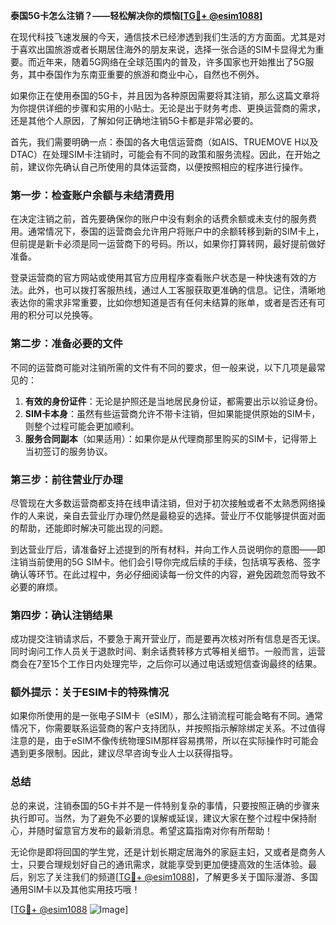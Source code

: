 **泰国5G卡怎么注销？——轻松解决你的烦恼[[TG💪+ @esim1088](https://t.me/s/esim1088)]**

在现代科技飞速发展的今天，通信技术已经渗透到我们生活的方方面面。尤其是对于喜欢出国旅游或者长期居住海外的朋友来说，选择一张合适的SIM卡显得尤为重要。而近年来，随着5G网络在全球范围内的普及，许多国家也开始推出了5G服务，其中泰国作为东南亚重要的旅游和商业中心，自然也不例外。

如果你正在使用泰国的5G卡，并且因为各种原因需要将其注销，那么这篇文章将为你提供详细的步骤和实用的小贴士。无论是出于财务考虑、更换运营商的需求，还是其他个人原因，了解如何正确地注销5G卡都是非常必要的。

首先，我们需要明确一点：泰国的各大电信运营商（如AIS、TRUEMOVE H以及DTAC）在处理SIM卡注销时，可能会有不同的政策和服务流程。因此，在开始之前，建议你先确认自己所使用的具体运营商，以便按照相应的程序进行操作。

### **第一步：检查账户余额与未结清费用**
在决定注销之前，首先要确保你的账户中没有剩余的话费余额或未支付的服务费用。通常情况下，泰国的运营商会允许用户将账户中的余额转移到新的SIM卡上，但前提是新卡必须是同一运营商下的号码。所以，如果你打算转网，最好提前做好准备。

登录运营商的官方网站或使用其官方应用程序查看账户状态是一种快速有效的方法。此外，也可以拨打客服热线，通过人工客服获取更准确的信息。记住，清晰地表达你的需求非常重要，比如你想知道是否有任何未结算的账单，或者是否还有可用的积分可以兑换等。

### **第二步：准备必要的文件**
不同的运营商可能对注销所需的文件有不同的要求，但一般来说，以下几项是最常见的：

1. **有效的身份证件**：无论是护照还是当地居民身份证，都需要出示以验证身份。
2. **SIM卡本身**：虽然有些运营商允许不带卡注销，但如果能提供原始的SIM卡，则整个过程可能会更加顺利。
3. **服务合同副本**（如果适用）：如果你是从代理商那里购买的SIM卡，记得带上当初签订的服务协议。

### **第三步：前往营业厅办理**
尽管现在大多数运营商都支持在线申请注销，但对于初次接触或者不太熟悉网络操作的人来说，亲自去营业厅办理仍然是最稳妥的选择。营业厅不仅能够提供面对面的帮助，还能即时解决可能出现的问题。

到达营业厅后，请准备好上述提到的所有材料，并向工作人员说明你的意图——即注销当前使用的5G SIM卡。他们会引导你完成后续的手续，包括填写表格、签字确认等环节。在此过程中，务必仔细阅读每一份文件的内容，避免因疏忽而导致不必要的麻烦。

### **第四步：确认注销结果**
成功提交注销请求后，不要急于离开营业厅，而是要再次核对所有信息是否无误。同时询问工作人员关于退款时间、剩余话费转移方式等相关细节。一般而言，运营商会在7至15个工作日内处理完毕，之后你可以通过电话或短信查询最终的结果。

### **额外提示：关于ESIM卡的特殊情况**
如果你所使用的是一张电子SIM卡（eSIM），那么注销流程可能会略有不同。通常情况下，你需要联系运营商的客户支持团队，并按照指示解除绑定关系。不过值得注意的是，由于eSIM不像传统物理SIM那样容易携带，所以在实际操作时可能会遇到更多限制。因此，建议尽早咨询专业人士以获得指导。

### **总结**
总的来说，注销泰国的5G卡并不是一件特别复杂的事情，只要按照正确的步骤来执行即可。当然，为了避免不必要的误解或延误，建议大家在整个过程中保持耐心，并随时留意官方发布的最新消息。希望这篇指南对你有所帮助！

无论你是即将回国的学生党，还是计划长期定居海外的家庭主妇，又或者是商务人士，只要合理规划好自己的通讯需求，就能享受到更加便捷高效的生活体验。最后，别忘了关注我们的频道[[TG💪+ @esim1088](https://t.me/s/esim1088)]，了解更多关于国际漫游、多国通用SIM卡以及其他实用技巧哦！

[[TG💪+ @esim1088](https://t.me/s/esim1088) ![Image](https://i.postimg.cc/4NQfJmqS/Snipaste-2025-05-13-00-14-12.png)]